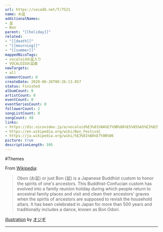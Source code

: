 ```yaml
---
url: https://vocadb.net/T/7521
name: お盆
additionalNames: 
- 盆
- Bon
parent: "[[holiday]]"
related:
- "[[death]]"
- "[[mourning]]"
- "[[summer]]"
mappedNicoTags:
- vocaloidお盆入り
- VOCALOIDお盆曲
newTargets:
- all
commentCount: 0
createDate: 2020-06-26T00:26:13.057
status: Finished
albumCount: 0
artistCount: 0
eventCount: 0
eventSeriesCount: 0
followerCount: 2
songListCount: 0
songCount: 49
links: 
- https://dic.nicovideo.jp/a/vocaloid%E3%81%8A%E7%9B%86%E5%85%A5%E3%82%8A
- https://en.wikipedia.org/wiki/Bon_Festival
- https://ja.wikipedia.org/wiki/%E3%81%8A%E7%9B%86
picture: true
descriptionLength: 595
---
```


#Themes

From [Wikipedia](https://en.wikipedia.org/wiki/Bon_Festival):
>Obon (お盆) or just Bon (盆) is a Japanese Buddhist custom to honor the spirits of one's ancestors. This Buddhist-Confucian custom has evolved into a family reunion holiday during which people return to ancestral family places and visit and clean their ancestors' graves when the spirits of ancestors are supposed to revisit the household altars. It has been celebrated in Japan for more than 500 years and traditionally includes a dance, known as Bon Odori.

[illustration](https://piapro.jp/t/72Ao) by [オジギ](https://piapro.jp/t/72Ao)

---

